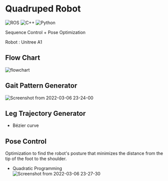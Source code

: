 # Quadruped Robot


![ROS](https://img.shields.io/badge/ros-%230A0FF9.svg?style=for-the-badge&logo=ros&logoColor=white) ![C++](https://img.shields.io/badge/c++-%2300599C.svg?style=for-the-badge&logo=c%2B%2B&logoColor=white) ![Python](https://img.shields.io/badge/python-3670A0?style=for-the-badge&logo=python&logoColor=ffdd54)

Sequence Control + Pose Optimization  

Robot : Unitree A1

## Flow Chart
![flowchart](https://user-images.githubusercontent.com/28734653/156926509-ec0896cd-ae10-4c2b-bc94-eb41c8c6f3f5.png)

## Gait Pattern Generator
![Screenshot from 2022-03-06 23-24-00](https://user-images.githubusercontent.com/28734653/156927414-dd2c9f21-1e91-45ce-b205-17445feb3263.png)


## Leg Trajectory Generator
- Bézier curve

## Pose Control
Optimization to find the robot's posture that minimizes the distance from the tip of the foot to the shoulder.
- Quadratic Programming  
![Screenshot from 2022-03-06 23-27-30](https://user-images.githubusercontent.com/28734653/156927487-af41e6b3-c79e-41cb-9ab8-363408eed059.png)
